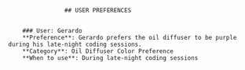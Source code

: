 
                    ## USER PREFERENCES
    
                    
        ### User: Gerardo
        **Preference**: Gerardo prefers the oil diffuser to be purple during his late-night coding sessions.  
        **Category**: Oil Diffuser Color Preference  
        **When to use**: During late-night coding sessions
        
                    

                    